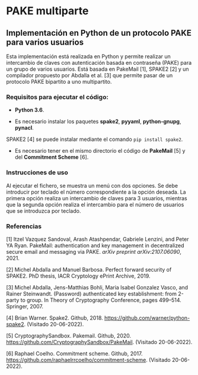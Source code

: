 # PAKE multiparte


## Implementación en Python de un protocolo PAKE para varios usuarios

Esta implementación está realizada en Python y permite realizar un intercambio de claves con autenticación basada en contraseña (PAKE) para un grupo de varios usuarios. Está basada en PakeMail [1], SPAKE2 [2] y un compilador propuesto por Abdalla et al. [3] que permite pasar de un protocolo PAKE bipartito a uno multipartito.


### Requisitos para ejecutar el código:

- **Python 3.6**.

- Es necesario instalar los paquetes **spake2**, **pyyaml**, **python-gnupg**, **pynacl**.

SPAKE2 [4] se puede instalar mediante el comando `pip install spake2`.

- Es necesario tener en el mismo directorio el código de **PakeMail** [5] y del **Commitment Scheme** [6].


### Instrucciones de uso

Al ejecutar el fichero, se muestra un menú con dos opciones. Se debe introducir por teclado el número correspondiente a la opción deseada. La primera opción realiza un intercambio de claves para 3 usuarios, mientras que la segunda opción realiza el intercambio para el número de usuarios que se introduzca por teclado. 


### Referencias

[1] Itzel Vazquez Sandoval, Arash Atashpendar, Gabriele Lenzini, and Peter YA Ryan. PakeMail: authentication and key management in decentralized secure email and messaging via PAKE. *arXiv preprint arXiv:2107.06090*, 2021.

[2] Michel Abdalla and Manuel Barbosa. Perfect forward security of SPAKE2. PhD thesis, IACR Cryptology ePrint Archive, 2019.

[3] Michel Abdalla, Jens-Matthias Bohli, Maria Isabel Gonzalez Vasco, and Rainer Steinwandt. (Password) authenticated key establishment: from 2-party to group. In Theory of Cryptography Conference, pages 499–514. Springer, 2007.

[4] Brian Warner. Spake2. Github, 2018. https://github.com/warner/python-spake2. (Visitado 20-06-2022).

[5] CryptographySandbox. Pakemail. Github, 2020. https://github.com/CryptographySandbox/PakeMail. (Visitado 20-06-2022).

[6] Raphael Coelho. Commitment scheme. Github, 2017. https://github.com/raphaelrrcoelho/commitment-scheme. (Visitado 20-06-2022).

